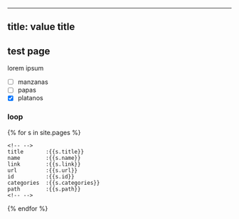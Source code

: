 
---
title: value title
---

## test page 

lorem ipsum

- [ ] manzanas
- [ ] papas
- [x] platanos

### loop
{% for s in site.pages %}

    <!-- -->
    title       :{{s.title}}
    name        :{{s.name}}
    link        :{{s.link}}
    url         :{{s.url}}
    id          :{{s.id}}
    categories  :{{s.categories}}
    path        :{{s.path}}
    <!-- -->

{% endfor %}
